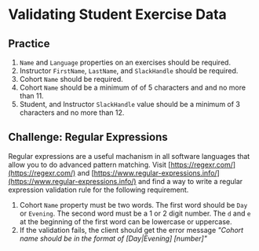 # Validating Student Exercise Data

## Practice

1. `Name` and `Language` properties on an exercises should be required.
1. Instructor `FirstName`, `LastName`, and `SlackHandle` should be required.
1. Cohort `Name` should be required.
1. Cohort `Name` should be a minimum of of 5 characters and and no more than 11.
1. Student, and Instructor `SlackHandle` value should be a minimum of 3 characters and no more than 12.

## Challenge: Regular Expressions

Regular expressions are a useful machanism in all software languages that allow you to do advanced pattern matching. Visit [https://regexr.com/](https://regexr.com/) and [https://www.regular-expressions.info/](https://www.regular-expressions.info/) and find a way to write a regular expression validation rule for the following requirement.

1. Cohort `Name` property must be two words. The first word should be `Day` or `Evening`. The second word must be a 1 or 2 digit number. The `d` and `e` at the beginning of the first word can be lowercase or uppercase.
1. If the validation fails, the client should get the error message _"Cohort name should be in the format of [Day|Evening] [number]"_
